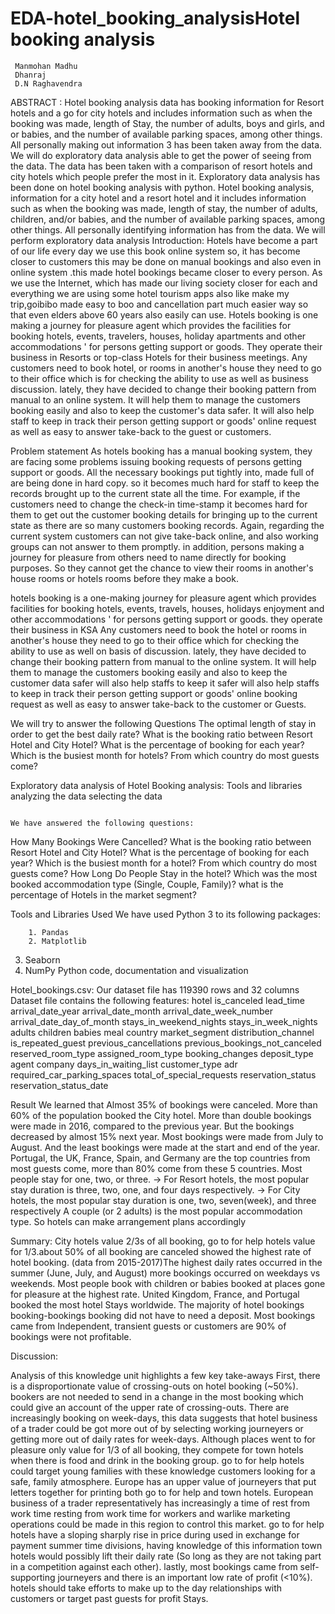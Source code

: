 # EDA-hotel_booking_analysisHotel booking analysis
 
 
 
     Manmohan Madhu
     Dhanraj
     D.N Raghavendra
                        
 
 
 
 
 
 
 
 
 
 
 
ABSTRACT :
Hotel booking analysis data has booking 
information for Resort hotels and a go for city 
hotels and includes information such as when 
the booking was made, length of Stay, the 
number of adults, boys and girls, and or 
babies, and the number of available parking 
spaces, among other things. All personally 
making out information 3 has been taken away 
from the data. We will do exploratory data 
analysis able to get the power of seeing from 
the data. The data has been taken with a 
comparison of resort hotels and city hotels 
which people prefer the most in it. Exploratory 
data analysis has been done on hotel booking 
analysis with python.
Hotel booking analysis, information for a city hotel and a resort hotel and it includes information such as when the booking was made, length of stay, the number of adults, children, and/or babies, and the number of available parking spaces, among other things. All personally identifying information has from the data.
We will perform exploratory data analysis
Introduction:
     Hotels have become a part of our life every day we use this book online system so, it has become closer to customers this may be done on manual bookings and also even in online system .this made hotel bookings became closer to every person. As we use the Internet, which has made our living society closer for each and everything we are using some hotel tourism apps also like make my trip,goibibo made easy to boo and cancellation part much easier way so that even elders above 60 years also easily can use. Hotels booking is one making a journey for pleasure agent  which provides the facilities for booking hotels, events, travelers, houses, holiday apartments and other accommodations ' for persons getting support or goods. They operate their business in Resorts or top-class Hotels for their business meetings. Any customers need to book hotel, or rooms in another's house they need to go to their office which is for checking the ability to use as well as business discussion. lately, they have decided to change their booking pattern  from manual  to an online system. It will help them to manage the customers booking easily and also to keep the customer's data safer. It will also help staff to keep in track  their person getting support or goods' online request as well as easy to answer take-back to the guest or customers.
 
  
 
 
 
 
 
 
 
 
 
 
 
Problem statement
   As hotels booking has a manual  booking system, they are facing some problems issuing booking requests of persons getting support or goods. All the necessary bookings put tightly into, made full of are being done in hard copy. so it  becomes much hard for staff to keep the records brought up to the current state all the time. For example, if the customers need to change the check-in time-stamp it becomes hard for them to get out the customer booking details for bringing up to the current state as there are so many customers booking records. Again, regarding the current system customers can not give take-back online, and also working groups can not answer to them promptly. in addition, persons making a journey for pleasure from others  need to name directly for booking purposes. So they cannot get the chance to view their rooms in another's house rooms or hotels rooms before they make a book.
 
hotels booking is a one-making journey for pleasure agent  which provides facilities for booking hotels, events, travels, houses, holidays enjoyment and other accommodations ' for persons getting support or goods. they operate their business in KSA Any customers need to book the hotel or rooms in another's house they need to go to their office which for checking the ability to use as well on basis of discussion. lately, they have  decided to change their booking pattern from manual  to the online system. It will help them to manage the customers booking easily and also to keep the customer data safer will also help staffs to keep it safer will also help staffs to keep in track  their person getting support or goods' online booking request as well as easy to answer take-back to the customer or Guests.
 
 
We will try to answer the following Questions
The optimal length of stay in order to get the best daily rate?
What is the booking ratio between Resort Hotel and City Hotel?
What is the percentage of booking for each year?
Which is the busiest month for hotels?
From which country do most guests come?
 
      
           
 
Exploratory data analysis of Hotel Booking analysis: 
Tools and libraries
analyzing the data
selecting the data
 
 
 
                                                                                                                                We have answered the following questions:
How Many Bookings Were Cancelled?
What is the booking ratio between Resort Hotel and City Hotel?
What is the percentage of booking for each year?
Which is the busiest month for a hotel?
From which country do most guests come?
How Long Do People Stay in the hotel?
Which was the most booked accommodation type (Single, Couple, Family)?
what is the percentage of Hotels in the market segment?
 
                                                                                                                                
                                                                          
Tools and Libraries Used
We have used Python 3 to its following packages:
 
        1. Pandas
        2. Matplotlib
3. Seaborn
4. NumPy
 Python code, documentation and visualization
 
 
 
          
 
 
 
 
 
 
 
 
 
 
 
Hotel_bookings.csv: Our dataset file has 119390 rows and 32 columns
Dataset file contains the following features:
hotel
is_canceled
lead_time
arrival_date_year
arrival_date_month
arrival_date_week_number
arrival_date_day_of_month
stays_in_weekend_nights
stays_in_week_nights
adults
children
babies
meal
country
market_segment
distribution_channel
is_repeated_guest
previous_cancellations
previous_bookings_not_canceled
reserved_room_type
assigned_room_type
booking_changes
deposit_type
agent
company
days_in_waiting_list
customer_type
adr
required_car_parking_spaces
total_of_special_requests
reservation_status
reservation_status_date
 
 
 
 
 
 
 
 
 
 
 
 
Result
We learned that
Almost 35% of bookings were canceled.
More than 60% of the population booked the City hotel.
More than double bookings were made in 2016, compared to the previous year. But the bookings decreased by almost 15% next year.
Most bookings were made from July to August. And the least bookings were made at the start and end of the year.
Portugal, the UK, France, Spain, and Germany are the top countries from most guests come, more than 80% come from these 5 countries.
Most people stay for one, two, or three. -> For Resort hotels, the most popular stay duration is three, two, one, and four days respectively. -> For City hotels, the most popular stay duration is one, two, seven(week), and three respectively
A couple (or 2 adults) is the most popular accommodation type. So hotels can make arrangement plans accordingly
 
 
 
Summary:
              City hotels value 2/3s of all booking, go to for help hotels value for 1/3.about 50% of all booking are canceled showed the highest rate of hotel booking. (data  from 2015-2017)The highest daily rates occurred in the summer (June, July, and August) more bookings occurred on weekdays vs weekends. Most people book with children or babies booked at places gone for pleasure at the highest rate. United Kingdom, France, and Portugal booked the most hotel Stays worldwide. The majority of hotel bookings booking-bookings booking did not have to need a deposit. Most bookings came from Independent, transient guests or customers are 90% of bookings were not profitable.
              
 
 
                                                                                                                                                    
 
Discussion:                                                                                                                                                                                                                                                                       
 
 Analysis of this knowledge unit highlights a few key take-aways First, there is a disproportionate value of crossing-outs on hotel booking (~50%). bookers are not                                   needed to send in a change in the most booking which could give an account of the upper rate of crossing-outs. There are increasingly booking on week-days, this data suggests that hotel business of a trader could be got more out of by selecting working journeyers or getting more out of daily rates for week-days. Although places went to for pleasure only value for 1/3 of all booking, they compete for town hotels when there is food and drink in the booking group. go to for help hotels could target young families with these knowledge customers looking for a safe, family atmosphere. Europe has an upper value of journeyers that put letters together for printing both go to for help and town hotels. European business of a trader representatively has increasingly a time of rest from work time resting from work time for workers and warlike marketing operations could be made in this region to control this market. go to for help hotels have a sloping sharply rise in price during used in exchange for payment summer time divisions, having knowledge of this information town hotels would possibly lift their daily rate (So long as they are not taking part in a competition against each other). lastly, most bookings came from self-supporting journeyers and there is an important low rate of profit (<10%). hotels should take efforts to make up to the day relationships with customers or target past guests for profit Stays.
 
 

   
 
